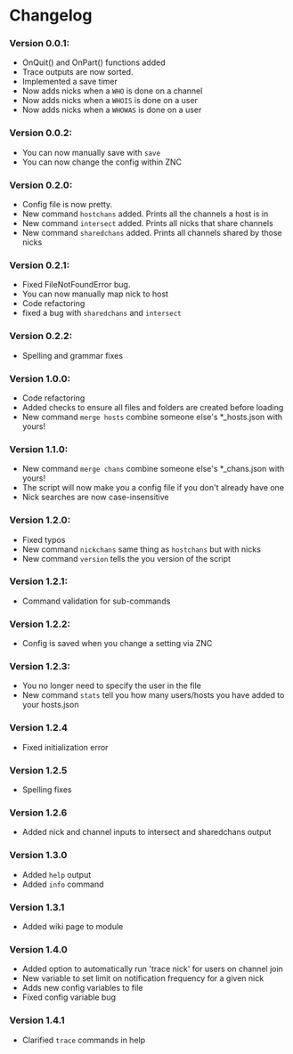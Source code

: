 # Changelog

### Version 0.0.1:
  * OnQuit() and OnPart() functions added
  * Trace outputs are now sorted.
  * Implemented a save timer
  * Now adds nicks when a `WHO` is done on a channel
  * Now adds nicks when a `WHOIS` is done on a user
  * Now adds nicks when a `WHOWAS` is done on a user

### Version 0.0.2:
  * You can now manually save with `save`
  * You can now change the config within ZNC

### Version 0.2.0:
  * Config file is now pretty.
  * New command `hostchans` added. Prints all the channels a host is in
  * New command `intersect` added. Prints all nicks that share channels
  * New command `sharedchans` added. Prints all channels shared by those nicks

### Version 0.2.1:
  * Fixed FileNotFoundError bug.
  * You can now manually map nick to host
  * Code refactoring
  * fixed a bug with `sharedchans` and `intersect`

### Version 0.2.2:
  * Spelling and grammar fixes

### Version 1.0.0:
  * Code refactoring
  * Added checks to ensure all files and folders are created before loading
  * New command `merge hosts` combine someone else's \*\_hosts.json with yours!

### Version 1.1.0:
  * New command `merge chans` combine someone else's \*\_chans.json with yours!
  * The script will now make you a config file if you don't already have one
  * Nick searches are now case-insensitive

### Version 1.2.0:
  * Fixed typos
  * New command `nickchans` same thing as `hostchans` but with nicks
  * New command `version` tells the you version of the script

### Version 1.2.1:
  * Command validation for sub-commands

### Version 1.2.2:
  * Config is saved when you change a setting via ZNC

### Version 1.2.3:
  * You no longer need to specify the user in the file
  * New command `stats` tell you how many users/hosts you have added to your hosts.json

### Version 1.2.4
  * Fixed initialization error

### Version 1.2.5
  * Spelling fixes

### Version 1.2.6
  * Added nick and channel inputs to intersect and sharedchans output

### Version 1.3.0
  * Added `help` output
  * Added `info` command

### Version 1.3.1
  * Added wiki page to module

### Version 1.4.0
  * Added option to automatically run 'trace nick' for users on channel join
  * New variable to set limit on notification frequency for a given nick
  * Adds new config variables to file
  * Fixed config variable bug

### Version 1.4.1
  * Clarified `trace` commands in help
